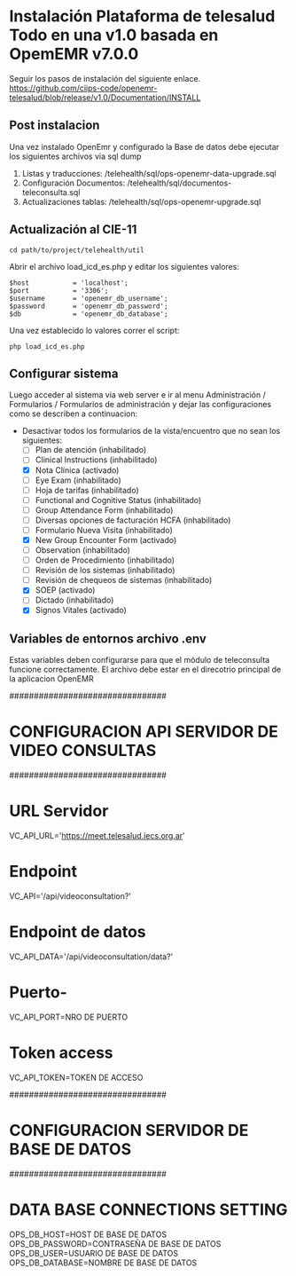 # Instalación Plataforma de telesalud Todo en una v1.0 basada en OpemEMR  v7.0.0 

Seguir los pasos de instalación del siguiente enlace. https://github.com/ciips-code/openemr-telesalud/blob/release/v1.0/Documentation/INSTALL

## Post instalacion 
Una vez instalado OpenEmr y configurado la Base de datos debe ejecutar los siguientes archivos via sql dump
1. Listas y traducciones: /telehealth/sql/ops-openemr-data-upgrade.sql
1. Configuración Documentos: /telehealth/sql/documentos-teleconsulta.sql
1. Actualizaciones tablas: /telehealth/sql/ops-openemr-upgrade.sql


## Actualización al CIE-11
```
cd path/to/project/telehealth/util
```
Abrir el archivo load_icd_es.php y editar los siguientes valores:
```
$host           = 'localhost';
$port           = '3306';
$username       = 'openemr_db_username';
$password       = 'openemr_db_password';
$db             = 'openemr_db_database';
```

Una vez establecido lo valores correr el script:
```
php load_icd_es.php
```


## Configurar sistema
Luego acceder al sistema via web server e ir al menu Administración / Formularios / Formularios de administración y dejar las configuraciones  como se describen a continuacion: 
- Desactivar todos los formularios de la vista/encuentro que no sean los siguientes:
    - [ ] Plan de atención	    (inhabilitado)	
    - [ ] Clinical Instructions	(inhabilitado)
    - [X] Nota Clínica	        (activado) 
    - [ ] Eye Exam	            (inhabilitado) 
    - [ ] Hoja de tarifas	    (inhabilitado) 
    - [ ] Functional and Cognitive Status	(inhabilitado) 
    - [ ] Group Attendance Form	(inhabilitado) 
    - [ ] Diversas opciones de facturación HCFA	(inhabilitado) 
    - [ ] Formulario Nueva Visita	(inhabilitado) 
    - [X] New Group Encounter Form	(activado) 
    - [ ] Observation	            (inhabilitado) 
    - [ ] Orden de Procedimiento	(inhabilitado) 
    - [ ] Revisión de los sistemas	(inhabilitado) 
    - [ ] Revisión de chequeos de sistemas	(inhabilitado) 
    - [X] SOEP	                    (activado) 
    - [ ] Dictado	                (inhabilitado) 
    - [X] Signos Vitales	        (activado)

## Variables de entornos archivo .env
Estas variables deben configurarse para que el módulo de teleconsulta funcione correctamente. El archivo debe estar en el direcotrio principal de la aplicacion OpenEMR

################################
# CONFIGURACION API SERVIDOR DE VIDEO CONSULTAS
################################

# URL Servidor
VC_API_URL='https://meet.telesalud.iecs.org.ar'
# Endpoint 
VC_API='/api/videoconsultation?'
# Endpoint de datos
VC_API_DATA='/api/videoconsultation/data?'
# Puerto-
VC_API_PORT=NRO DE PUERTO
# Token access
VC_API_TOKEN=TOKEN DE ACCESO

################################
# CONFIGURACION SERVIDOR DE BASE DE DATOS
################################

# DATA BASE CONNECTIONS SETTING
OPS_DB_HOST=HOST DE BASE DE DATOS
OPS_DB_PASSWORD=CONTRASEÑA DE BASE DE DATOS
OPS_DB_USER=USUARIO DE BASE DE DATOS
OPS_DB_DATABASE=NOMBRE DE BASE DE DATOS